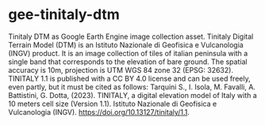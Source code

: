 # gee-tinitaly-dtm
Tinitaly DTM as Google Earth Engine image collection asset. 
Tinitaly Digital Terrain Model (DTM) is an Istituto Nazionale di Geofisica e Vulcanologia (INGV) product. It is an image collection of tiles of italian peninsula with a single band that corresponds to the elevation of bare ground. The spatial accuracy is 10m, projection is UTM WGS 84 zone 32 (EPSG: 32632).  
TINITALY 1.1 is published with a CC BY 4.0 license and can be used freely, even partly, but it must be cited as follows:
Tarquini S., I. Isola, M. Favalli, A. Battistini, G. Dotta, (2023). TINITALY, a digital elevation model of Italy with a 10 meters cell size (Version 1.1). Istituto Nazionale di Geofisica e Vulcanologia (INGV). https://doi.org/10.13127/tinitaly/1.1.
